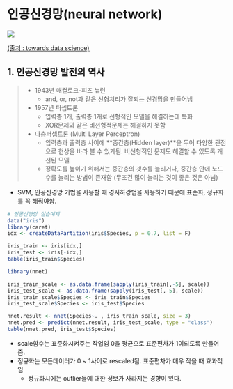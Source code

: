 # 인공신경망(neural network)

![](https://miro.medium.com/max/1826/1*L9xLcwKhuZ2cuS8fF0ZjwA.png)

[(출처 : towards data science)](https://towardsdatascience.com/power-of-a-single-neuron-perceptron-c418ba445095)

## 1. 인공신경망 발전의 역사

> - 1943년 매컬로크-피츠 뉴런
>   - and, or, not과 같은 선형처리가 잘되는 신경망을 만들어냄
> - 1957년 퍼셉트론
>   - 입력층 1개, 출력층 1개로 선형적인 모델을 해결하는데 특화
>   - XOR문제와 같은 비선형적문제는 해결하지 못함
> - 다층퍼셉트론 (Multi Layer Perceptron)
>   - 입력층과 출력층 사이에 **중간층(Hidden layer)**을 두어 다양한 관점으로 현상을 바라 볼 수 있게됨. 비선형적인 문제도 해결할 수 있도록 개선된 모델
>   - 정확도를 높이기 위해서는 중간층의 갯수를 늘리거나, 중간층 안에 노드수를 늘리는 방법이 존재함 (무조건 많이 늘리는 것이 좋은 것은 아님)



- SVM, 인공신경망 기법을 사용할 때 경사하강법을 사용하기 때문에 표준화, 정규화를 꼭 해줘야함.

```R
# 인공신경망 실습예제
data("iris")
library(caret)
idx <- createDataPartition(iris$Species, p = 0.7, list = F)

iris_train <- iris[idx,]
iris_test <- iris[-idx,]
table(iris_train$Species)

library(nnet)

iris_train_scale <- as.data.frame(sapply(iris_train[,-5], scale))
iris_test_scale <- as.data.frame(sapply(iris_test[,-5], scale))
iris_train_scale$Species <- iris_train$Species
iris_test_scale$Species <- iris_test$Species

nnet.result <- nnet(Species~. , iris_train_scale, size = 3)
nnet.pred <- predict(nnet.result, iris_test_scale, type = "class")
table(nnet.pred, iris_test$Species)

```

- scale함수는 표준화시켜주는 작업임 0을 평균으로 표준편차가 1이되도록 만들어줌.
- 정규화는 모든데이터가 0 ~ 1사이로 rescaled됨. 표준편차가 매우 작을 때 효과적임
  - 정규화시에는 outlier들에 대한 정보가 사라지는 경향이 있다.